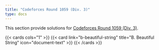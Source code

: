 ```yaml
---
title: "Codeforces Round 1059 (Div. 3)"
type: docs
---
```


This section provide solutions for [Codeforces Round 1059 (Div. 3)](https://codeforces.com/contest/2159).

{{< cards cols="1" >}}
  {{< card link="b-beautiful-string" title="B. Beautiful String" icon="document-text" >}}
{{< /cards >}}
